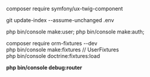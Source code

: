 composer require symfony/ux-twig-component  

git update-index --assume-unchanged .env   

php bin/console make:user; 
php bin/console make:auth;  

composer require orm-fixtures --dev  
php bin/console make:fixtures // UserFixtures  
php bin/console doctrine:fixtures:load  

**php bin/console debug:router**  


